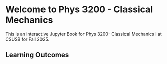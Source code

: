# Welcome to Phys 3200 - Classical Mechanics 

This is an interactive Jupyter Book for Phys 3200- Classical Mechanics I at CSUSB for Fall 2025.

## Learning Outcomes




